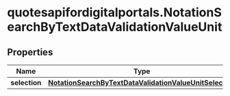 # quotesapifordigitalportals.NotationSearchByTextDataValidationValueUnit

## Properties

Name | Type | Description | Notes
------------ | ------------- | ------------- | -------------
**selection** | [**NotationSearchByTextDataValidationValueUnitSelection**](NotationSearchByTextDataValidationValueUnitSelection.md) |  | [optional] 


